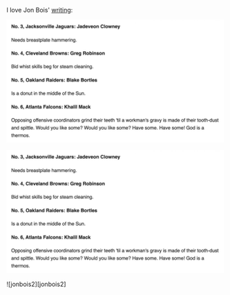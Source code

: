 I love Jon Bois' [writing](https://www.sbnation.com/2014/4/22/5639940/jon-and-spencers-nfl-draft-scouting-reports):

![jonbois1](https://raw.githubusercontent.com/muneer78/muneer78.github.io/master/images/jonbois1.jpeg) 

![jonbois1](https://raw.githubusercontent.com/muneer78/muneer78.github.io/master/images/jonbois1.jpeg) 

 

![jonbois2][jonbois2] 
